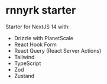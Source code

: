# rnnyrk starter

Starter for NextJS 14 with:

- Drizzle with PlanetScale
- React Hook Form
- React Query (React Server Actions)
- Tailwind
- TypeScript
- Zod
- Zustand
